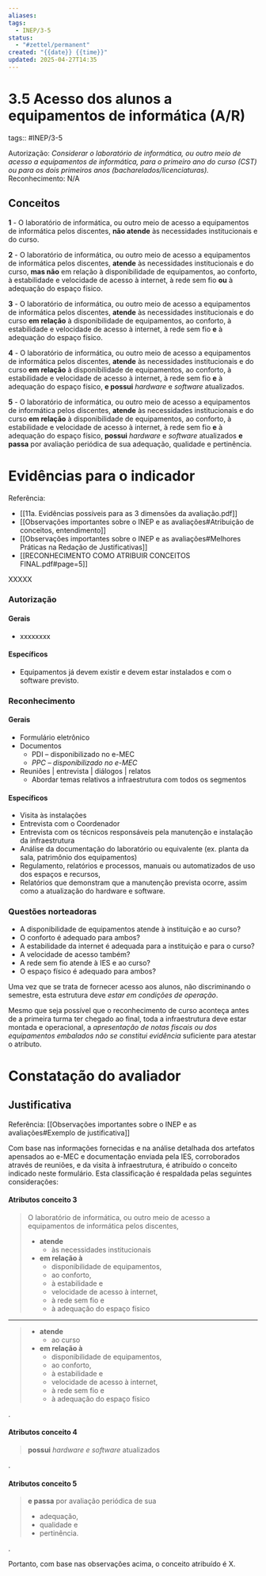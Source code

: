 ```yaml
---
aliases: 
tags:
  - INEP/3-5
status:
  - "#zettel/permanent"
created: "{{date}} {{time}}"
updated: 2025-04-27T14:35
---
```

# 3.5 Acesso dos alunos a equipamentos de informática (A/R)

tags:: #INEP/3-5

Autorização: _Considerar o laboratório de informática, ou outro meio de acesso a equipamentos de informática, para o primeiro ano do curso (CST) ou para os dois primeiros anos (bacharelados/licenciaturas)._
Reconhecimento: N/A

## Conceitos

**1** - O laboratório de informática, ou outro meio de acesso a equipamentos de informática pelos discentes, **não atende** às necessidades institucionais e do curso.

**2** - O laboratório de informática, ou outro meio de acesso a equipamentos de informática pelos discentes, **atende** às necessidades institucionais e do curso, **mas não** em relação à disponibilidade de equipamentos, ao conforto, à estabilidade e velocidade de acesso à internet, à rede sem fio **ou** à adequação do espaço físico.

**3** - O laboratório de informática, ou outro meio de acesso a equipamentos de informática pelos discentes, **atende** às necessidades institucionais e do curso **em relação** à disponibilidade de equipamentos, ao conforto, à estabilidade e velocidade de acesso à internet, à rede sem fio **e** à adequação do espaço físico.

**4** - O laboratório de informática, ou outro meio de acesso a equipamentos de informática pelos discentes, **atende** às necessidades institucionais e do curso **em relação** à disponibilidade de equipamentos, ao conforto, à estabilidade e velocidade de acesso à internet, à rede sem fio **e** à adequação do espaço físico, **e possui** _hardware_ e _software_ atualizados.

**5** - O laboratório de informática, ou outro meio de acesso a equipamentos de informática pelos discentes, **atende** às necessidades institucionais e do curso **em relação** à disponibilidade de equipamentos, ao conforto, à estabilidade e velocidade de acesso à internet, à rede sem fio **e** à adequação do espaço físico, **possui** _hardware_ e _software_ atualizados **e passa** por avaliação periódica de sua adequação, qualidade e pertinência.

# Evidências para o indicador

Referência:

- [[11a. Evidências possíveis para as 3 dimensões da avaliação.pdf]]
- [[Observações importantes sobre o INEP e as avaliações#Atribuição de conceitos, entendimento]]
- [[Observações importantes sobre o INEP e as avaliações#Melhores Práticas na Redação de Justificativas]]
- [[RECONHECIMENTO COMO ATRIBUIR CONCEITOS FINAL.pdf#page=5]]

XXXXX

### Autorização

#### Gerais

- xxxxxxxx

#### Específicos

- Equipamentos já devem existir e devem estar instalados e com o software previsto.

### Reconhecimento

#### Gerais

- Formulário eletrônico
- Documentos
  - PDI – disponibilizado no e-MEC
  - _PPC – disponibilizado no e-MEC_
- Reuniões | entrevista | diálogos | relatos
  - Abordar temas relativos a infraestrutura com todos os segmentos

#### Específicos

- Visita às instalações
- Entrevista com o Coordenador
- Entrevista com os técnicos responsáveis pela manutenção e instalação da infraestrutura
- Análise da documentação do laboratório ou equivalente (ex. planta da sala, patrimônio dos equipamentos)
- Regulamento, relatórios e processos, manuais ou automatizados de uso dos espaços e recursos,
- Relatórios que demonstram que a manutenção prevista ocorre, assim como a atualização do hardware e software.

### Questões norteadoras

- A disponibilidade de equipamentos atende à instituição e ao curso?
- O conforto é adequado para ambos?
- A estabilidade da internet é adequada para a instituição e para o curso?
- A velocidade de acesso também?
- A rede sem fio atende à IES e ao curso?
- O espaço físico é adequado para ambos?

Uma vez que se trata de fornecer acesso aos alunos, não discriminando o semestre, esta estrutura deve _estar em condições de operação_.

Mesmo que seja possível que o reconhecimento de curso aconteça antes de a primeira turma ter chegado ao final, toda a infraestrutura deve estar montada e operacional, a _apresentação de notas fiscais ou dos equipamentos embalados não se constitui evidência_ suficiente para atestar o atributo.

# Constatação do avaliador

## Justificativa

Referência: [[Observações importantes sobre o INEP e as avaliações#Exemplo de justificativa]]

Com base nas informações fornecidas e na análise detalhada dos artefatos apensados ao e-MEC e documentação enviada pela IES, corroborados através de reuniões, e da visita à infraestrutura, é atribuído o conceito indicado neste formulário. Esta classificação é respaldada pelas seguintes considerações:

#### Atributos conceito 3

> O laboratório de informática, ou outro meio de acesso a equipamentos de informática pelos discentes,
>
> - **atende**
>   - às necessidades institucionais
> - **em relação à**
>   - disponibilidade de equipamentos,
>   - ao conforto,
>   - à estabilidade e
>   - velocidade de acesso à internet,
>   - à rede sem fio e
>   - à adequação do espaço físico

---

> - **atende**
>   - ao curso
> - **em relação à**
>   - disponibilidade de equipamentos,
>   - ao conforto,
>   - à estabilidade e
>   - velocidade de acesso à internet,
>   - à rede sem fio e
>   - à adequação do espaço físico

.

#### Atributos conceito 4

> **possui** _hardware e software_ atualizados

.

#### Atributos conceito 5

> **e passa** por avaliação periódica de sua
>
> - adequação,
> - qualidade e
> - pertinência.

.

Portanto, com base nas observações acima, o conceito atribuído é X.

